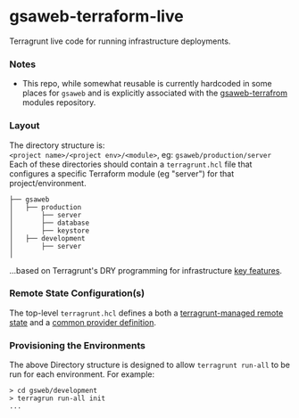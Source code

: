 # gsaweb-terraform-live
Terragrunt live code for running infrastructure deployments.  

### Notes
* This repo, while somewhat reusable is currently hardcoded in some places for `gsaweb` and is explicitly associated with the [gsaweb-terrafrom](https://github.com/nanoMFG/gsaweb-terraform) modules repository.

### Layout
The directory structure is:  
`<project name>/<project env>/<module>`, eg: `gsaweb/production/server`   
Each of these directories should contain a `terragrunt.hcl` file that configures a specific Terraform module (eg "server") for that project/environment.  
```
├── gsaweb  
│   ├── production
│       ├── server
│       ├── database
│       ├── keystore
│   ├── development
│       ├── server
│   
```
...based on Terragrunt's DRY programming for infrastructure [key features](https://terragrunt.gruntwork.io/docs/getting-started/quick-start/#key-features).

### Remote State Configuration(s)
The top-level `terragrunt.hcl` defines a both a [terragrunt-managed remote state](https://terragrunt.gruntwork.io/docs/getting-started/quick-start/#keep-your-backend-configuration-dry) and a [common provider definition](https://terragrunt.gruntwork.io/docs/getting-started/quick-start/#keep-your-provider-configuration-dry).

### Provisioning the Environments
The above Directory structure is designed to allow `terragrunt run-all` to be run for each environment. For example:  
```
> cd gsweb/development
> terragrun run-all init
...
```

